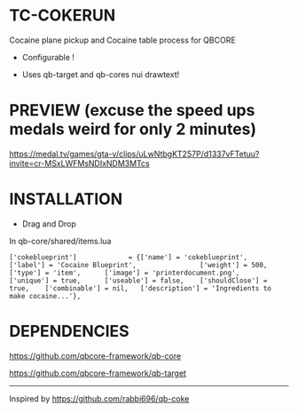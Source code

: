 # TC-COKERUN
Cocaine plane pickup and Cocaine table process for QBCORE

- Configurable !

- Uses qb-target and qb-cores nui drawtext!

# PREVIEW (excuse the speed ups medals weird for only 2 minutes)

https://medal.tv/games/gta-v/clips/uLwNtbgKT257P/d1337vFTetuu?invite=cr-MSxLWFMsNDIxNDM3MTcs


# INSTALLATION
- Drag and Drop

In qb-core/shared/items.lua

```['cokeblueprint'] 			 = {['name'] = 'cokeblueprint', 				['label'] = 'Cocaine Blueprint', 				['weight'] = 500, 		['type'] = 'item', 		['image'] = 'printerdocument.png', 		['unique'] = true, 		['useable'] = false, 	['shouldClose'] = true,	   ['combinable'] = nil,   ['description'] = 'Ingredients to make cocaine...'},```

# DEPENDENCIES

https://github.com/qbcore-framework/qb-core

https://github.com/qbcore-framework/qb-target


-------------------------------------------------------------------------------------------------------------------------------------------------------------------------


Inspired by https://github.com/rabbi696/qb-coke
